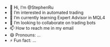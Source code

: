 - 👋 Hi, I’m @StephenRu
- 👀 I’m interested in automated trading
- 🌱 I’m currently learning Expert Advisor in MQL4
- 💞️ I’m looking to collaborate on trading bots
- 📫 How to reach me in my email
- 😄 Pronouns: ...
- ⚡ Fun fact: ...

<!---
StephenRu/StephenRu is a ✨ special ✨ repository because its `README.md` (this file) appears on your GitHub profile.
You can click the Preview link to take a look at your changes.
--->
